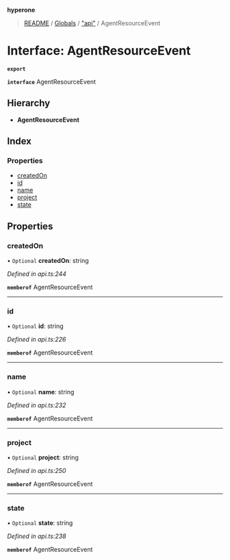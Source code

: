 **hyperone**

> [README](../README.md) / [Globals](../globals.md) / ["api"](../modules/_api_.md) / AgentResourceEvent

# Interface: AgentResourceEvent

**`export`** 

**`interface`** AgentResourceEvent

## Hierarchy

* **AgentResourceEvent**

## Index

### Properties

* [createdOn](_api_.agentresourceevent.md#createdon)
* [id](_api_.agentresourceevent.md#id)
* [name](_api_.agentresourceevent.md#name)
* [project](_api_.agentresourceevent.md#project)
* [state](_api_.agentresourceevent.md#state)

## Properties

### createdOn

• `Optional` **createdOn**: string

*Defined in api.ts:244*

**`memberof`** AgentResourceEvent

___

### id

• `Optional` **id**: string

*Defined in api.ts:226*

**`memberof`** AgentResourceEvent

___

### name

• `Optional` **name**: string

*Defined in api.ts:232*

**`memberof`** AgentResourceEvent

___

### project

• `Optional` **project**: string

*Defined in api.ts:250*

**`memberof`** AgentResourceEvent

___

### state

• `Optional` **state**: string

*Defined in api.ts:238*

**`memberof`** AgentResourceEvent
